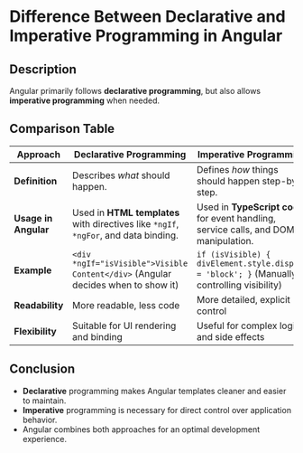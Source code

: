 # **Difference Between Declarative and Imperative Programming in Angular**

## **Description**
Angular primarily follows **declarative programming**, but also allows **imperative programming** when needed.

## **Comparison Table**

| Approach          | Declarative Programming | Imperative Programming |
|------------------|----------------------|----------------------|
| **Definition**    | Describes *what* should happen. | Defines *how* things should happen step-by-step. |
| **Usage in Angular** | Used in **HTML templates** with directives like `*ngIf`, `*ngFor`, and data binding. | Used in **TypeScript code** for event handling, service calls, and DOM manipulation. |
| **Example**       | `<div *ngIf="isVisible">Visible Content</div>` (Angular decides when to show it) | `if (isVisible) { divElement.style.display = 'block'; }` (Manually controlling visibility) |
| **Readability**   | More readable, less code | More detailed, explicit control |
| **Flexibility**   | Suitable for UI rendering and binding | Useful for complex logic and side effects |

## **Conclusion**
- **Declarative** programming makes Angular templates cleaner and easier to maintain.
- **Imperative** programming is necessary for direct control over application behavior.
- Angular combines both approaches for an optimal development experience.